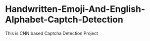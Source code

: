 # Handwritten-Emoji-And-English-Alphabet-Captch-Detection
This is CNN based Captcha Detection Project
